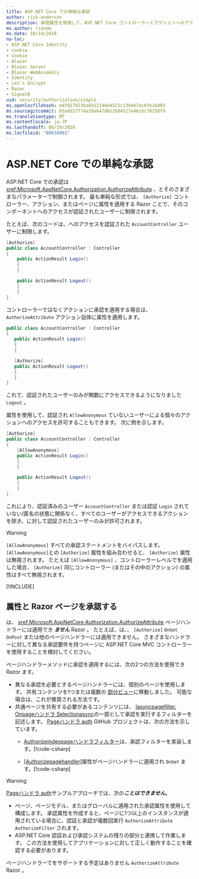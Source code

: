 ```yaml
---
title: ASP.NET Core での単純な承認
author: rick-anderson
description: 承認属性を使用して、ASP.NET Core コントローラーとアクションへのアクセスを制限する方法について説明します。
ms.author: riande
ms.date: 10/14/2016
no-loc:
- ASP.NET Core Identity
- cookie
- Cookie
- Blazor
- Blazor Server
- Blazor WebAssembly
- Identity
- Let's Encrypt
- Razor
- SignalR
uid: security/authorization/simple
ms.openlocfilehash: edf027b23ba6b22146e4521c134e67ac6fe1bd03
ms.sourcegitcommit: 65add17f74a29a647d812b04517e46cbc78258f9
ms.translationtype: MT
ms.contentlocale: ja-JP
ms.lasthandoff: 08/19/2020
ms.locfileid: "88634801"
---
```

# <a name="simple-authorization-in-aspnet-core"></a>ASP.NET Core での単純な承認

<a name="security-authorization-simple"></a>

ASP.NET Core での承認は <xref:Microsoft.AspNetCore.Authorization.AuthorizeAttribute> 、とそのさまざまなパラメーターで制御されます。 最も単純な形式では、 `[Authorize]` コントローラー、アクション、またはページに属性を適用する Razor ことで、そのコンポーネントへのアクセスが認証されたユーザーに制限されます。

たとえば、次のコードは、へのアクセスを認証された `AccountController` ユーザーに制限します。

```csharp
[Authorize]
public class AccountController : Controller
{
    public ActionResult Login()
    {
    }

    public ActionResult Logout()
    {
    }
}
```

コントローラーではなくアクションに承認を適用する場合は、 `AuthorizeAttribute` アクション自体に属性を適用します。

```csharp
public class AccountController : Controller
{
   public ActionResult Login()
   {
   }

   [Authorize]
   public ActionResult Logout()
   {
   }
}
```

これで、認証されたユーザーのみが関数にアクセスできるようになりました `Logout` 。

属性を使用して、認証され `AllowAnonymous` ていないユーザーによる個々のアクションへのアクセスを許可することもできます。 次に例を示します。

```csharp
[Authorize]
public class AccountController : Controller
{
    [AllowAnonymous]
    public ActionResult Login()
    {
    }

    public ActionResult Logout()
    {
    }
}
```

これにより、認証済みのユーザー `AccountController` または認証 `Login` されていない/匿名の状態に関係なく、すべてのユーザーがアクセスできるアクションを除き、に対して認証されたユーザーのみが許可されます。

> [!WARNING]
> `[AllowAnonymous]` すべての承認ステートメントをバイパスします。 `[AllowAnonymous]`との `[Authorize]` 属性を組み合わせると、 `[Authorize]` 属性は無視されます。 たとえば `[AllowAnonymous]` 、コントローラーレベルでを適用した場合、 `[Authorize]` 同じコントローラー (またはその中のアクション) の属性はすべて無視されます。

[!INCLUDE[](~/includes/requireAuth.md)]

<a name="aarp"></a>

## <a name="authorize-attribute-and-no-locrazor-pages"></a>属性と Razor ページを承認する

は、 <xref:Microsoft.AspNetCore.Authorization.AuthorizeAttribute> ページハンドラーには適用でき ***ません*** Razor 。 たとえば、は、、 `[Authorize]` `OnGet` `OnPost` または他のページハンドラーには適用できません。 さまざまなハンドラーに対して異なる承認要件を持つページに ASP.NET Core MVC コントローラーを使用することを検討してください。

ページハンドラーメソッドに承認を適用するには、次の2つの方法を使用でき Razor ます。

* 異なる承認を必要とするページハンドラーには、個別のページを使用します。 共有コンテンツを1つまたは複数の [部分ビュー](xref:mvc/views/partial)に移動しました。 可能な場合は、これが推奨される方法です。
* 共通ページを共有する必要があるコンテンツには、 [Iasyncpagefilter. Onpageハンドラ Selectionasync](xref:Microsoft.AspNetCore.Mvc.Filters.IAsyncPageFilter.OnPageHandlerSelectionAsync%2A)の一部として承認を実行するフィルターを記述します。 [Pageハンドラ auth](https://github.com/dotnet/AspNetCore.Docs/tree/master/aspnetcore/security/authorization/simple/samples/3.1/PageHandlerAuth) GitHub プロジェクトは、次の方法を示しています。
  * [Authorizeindexpageハンドラフィルター](https://github.com/dotnet/AspNetCore.Docs/blob/master/aspnetcore/security/authorization/simple/samples/3.1/PageHandlerAuth/AuthorizeIndexPageHandlerFilter.cs)は、承認フィルターを実装します。[!code-csharp[](~/security/authorization/simple/samples/3.1/PageHandlerAuth/Pages/Index.cshtml.cs?name=snippet)]

  * [[Authorizepagehandler]](https://github.com/dotnet/AspNetCore.Docs/tree/master/aspnetcore/security/authorization/simple/samples/3.1/PageHandlerAuth/Pages/Index.cshtml.cs#L16)属性がページハンドラーに適用され `OnGet` ます。[!code-csharp[](~/security/authorization/simple/samples/3.1/PageHandlerAuth/AuthorizeIndexPageHandlerFilter.cs?name=snippet)]

> [!WARNING]
> [Pageハンドラ auth](https://github.com/pranavkm/PageHandlerAuth)サンプルアプローチでは、次の***ことはできません***。
> * ページ、ページモデル、またはグローバルに適用された承認属性を使用して構成します。 承認属性を作成すると、ページに1つ以上のインスタンスが適用されている場合に、認証と承認が複数回実行 `AuthorizeAttribute` `AuthorizeFilter` されます。
> * ASP.NET Core 認証および承認システムの残りの部分と連携して作業します。 この方法を使用してアプリケーションに対して正しく動作することを確認する必要があります。

ページハンドラーでをサポートする予定はありません `AuthorizeAttribute` Razor 。 
